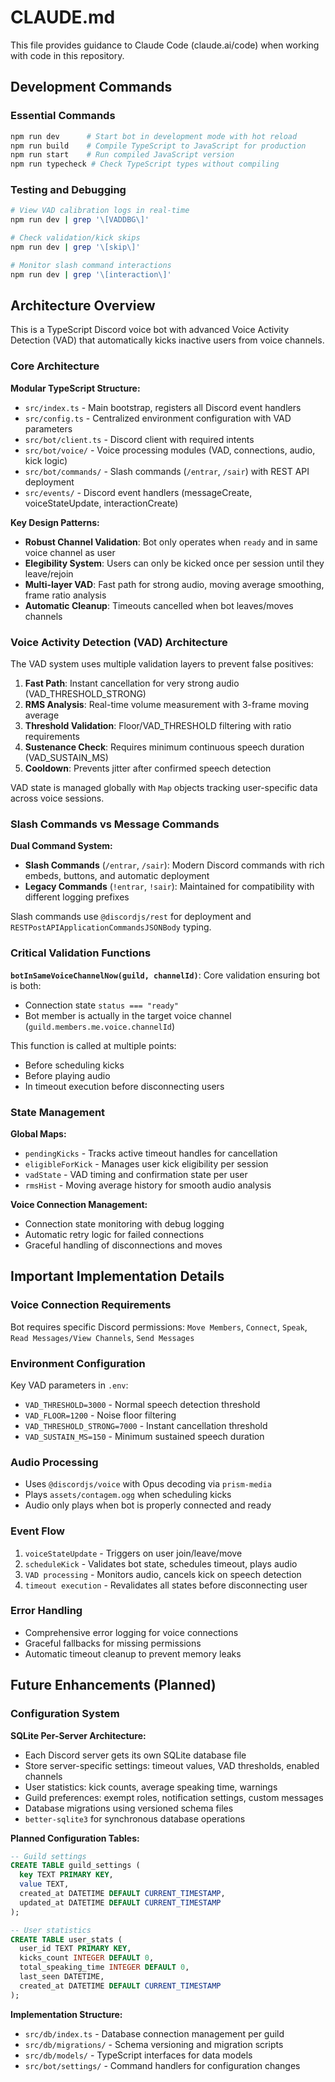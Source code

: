 # CLAUDE.md

This file provides guidance to Claude Code (claude.ai/code) when working with code in this repository.

## Development Commands

### Essential Commands
```bash
npm run dev      # Start bot in development mode with hot reload
npm run build    # Compile TypeScript to JavaScript for production
npm run start    # Run compiled JavaScript version
npm run typecheck # Check TypeScript types without compiling
```

### Testing and Debugging
```bash
# View VAD calibration logs in real-time
npm run dev | grep '\[VADDBG\]'

# Check validation/kick skips
npm run dev | grep '\[skip\]'

# Monitor slash command interactions
npm run dev | grep '\[interaction\]'
```

## Architecture Overview

This is a TypeScript Discord voice bot with advanced Voice Activity Detection (VAD) that automatically kicks inactive users from voice channels.

### Core Architecture

**Modular TypeScript Structure:**
- `src/index.ts` - Main bootstrap, registers all Discord event handlers
- `src/config.ts` - Centralized environment configuration with VAD parameters
- `src/bot/client.ts` - Discord client with required intents
- `src/bot/voice/` - Voice processing modules (VAD, connections, audio, kick logic)
- `src/bot/commands/` - Slash commands (`/entrar`, `/sair`) with REST API deployment
- `src/events/` - Discord event handlers (messageCreate, voiceStateUpdate, interactionCreate)

**Key Design Patterns:**
- **Robust Channel Validation**: Bot only operates when `ready` and in same voice channel as user
- **Elegibility System**: Users can only be kicked once per session until they leave/rejoin
- **Multi-layer VAD**: Fast path for strong audio, moving average smoothing, frame ratio analysis
- **Automatic Cleanup**: Timeouts cancelled when bot leaves/moves channels

### Voice Activity Detection (VAD) Architecture

The VAD system uses multiple validation layers to prevent false positives:

1. **Fast Path**: Instant cancellation for very strong audio (VAD_THRESHOLD_STRONG)
2. **RMS Analysis**: Real-time volume measurement with 3-frame moving average
3. **Threshold Validation**: Floor/VAD_THRESHOLD filtering with ratio requirements
4. **Sustenance Check**: Requires minimum continuous speech duration (VAD_SUSTAIN_MS)
5. **Cooldown**: Prevents jitter after confirmed speech detection

VAD state is managed globally with `Map` objects tracking user-specific data across voice sessions.

### Slash Commands vs Message Commands

**Dual Command System:**
- **Slash Commands** (`/entrar`, `/sair`): Modern Discord commands with rich embeds, buttons, and automatic deployment
- **Legacy Commands** (`!entrar`, `!sair`): Maintained for compatibility with different logging prefixes

Slash commands use `@discordjs/rest` for deployment and `RESTPostAPIApplicationCommandsJSONBody` typing.

### Critical Validation Functions

**`botInSameVoiceChannelNow(guild, channelId)`**: Core validation ensuring bot is both:
- Connection state `status === "ready"`
- Bot member is actually in the target voice channel (`guild.members.me.voice.channelId`)

This function is called at multiple points:
- Before scheduling kicks
- Before playing audio
- In timeout execution before disconnecting users

### State Management

**Global Maps:**
- `pendingKicks` - Tracks active timeout handles for cancellation
- `eligibleForKick` - Manages user kick eligibility per session
- `vadState` - VAD timing and confirmation state per user
- `rmsHist` - Moving average history for smooth audio analysis

**Voice Connection Management:**
- Connection state monitoring with debug logging
- Automatic retry logic for failed connections
- Graceful handling of disconnections and moves

## Important Implementation Details

### Voice Connection Requirements
Bot requires specific Discord permissions: `Move Members`, `Connect`, `Speak`, `Read Messages/View Channels`, `Send Messages`

### Environment Configuration
Key VAD parameters in `.env`:
- `VAD_THRESHOLD=3000` - Normal speech detection threshold
- `VAD_FLOOR=1200` - Noise floor filtering
- `VAD_THRESHOLD_STRONG=7000` - Instant cancellation threshold
- `VAD_SUSTAIN_MS=150` - Minimum sustained speech duration

### Audio Processing
- Uses `@discordjs/voice` with Opus decoding via `prism-media`
- Plays `assets/contagem.ogg` when scheduling kicks
- Audio only plays when bot is properly connected and ready

### Event Flow
1. `voiceStateUpdate` - Triggers on user join/leave/move
2. `scheduleKick` - Validates bot state, schedules timeout, plays audio
3. `VAD processing` - Monitors audio, cancels kick on speech detection
4. `timeout execution` - Revalidates all states before disconnecting user

### Error Handling
- Comprehensive error logging for voice connections
- Graceful fallbacks for missing permissions
- Automatic timeout cleanup to prevent memory leaks

## Future Enhancements (Planned)

### Configuration System
**SQLite Per-Server Architecture:**
- Each Discord server gets its own SQLite database file
- Store server-specific settings: timeout values, VAD thresholds, enabled channels
- User statistics: kick counts, average speaking time, warnings
- Guild preferences: exempt roles, notification settings, custom messages
- Database migrations using versioned schema files
- `better-sqlite3` for synchronous database operations

**Planned Configuration Tables:**
```sql
-- Guild settings
CREATE TABLE guild_settings (
  key TEXT PRIMARY KEY,
  value TEXT,
  created_at DATETIME DEFAULT CURRENT_TIMESTAMP,
  updated_at DATETIME DEFAULT CURRENT_TIMESTAMP
);

-- User statistics
CREATE TABLE user_stats (
  user_id TEXT PRIMARY KEY,
  kicks_count INTEGER DEFAULT 0,
  total_speaking_time INTEGER DEFAULT 0,
  last_seen DATETIME,
  created_at DATETIME DEFAULT CURRENT_TIMESTAMP
);
```

**Implementation Structure:**
- `src/db/index.ts` - Database connection management per guild
- `src/db/migrations/` - Schema versioning and migration scripts
- `src/db/models/` - TypeScript interfaces for data models
- `src/bot/settings/` - Command handlers for configuration changes